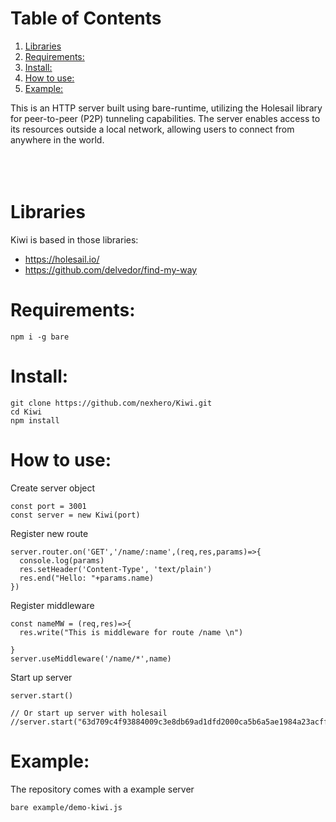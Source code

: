 
# Table of Contents

1.  [Libraries](#org959a7a7)
2.  [Requirements:](#org2f77da3)
3.  [Install:](#org0c8d876)
4.  [How to use:](#org2191c3e)
5.  [Example:](#org1a507e1)

<p class="verse">
This is an HTTP server built using bare-runtime, utilizing the Holesail library for peer-to-peer (P2P) tunneling capabilities. The server enables access to its resources outside a local network, allowing users to connect from anywhere in the world.<br />
<br />
<br />
<br />
</p>


<a id="org959a7a7"></a>

# Libraries

Kiwi is based in those libraries:

-   <https://holesail.io/>
-   <https://github.com/delvedor/find-my-way>


<a id="org2f77da3"></a>

# Requirements:

    npm i -g bare


<a id="org0c8d876"></a>

# Install:

    git clone https://github.com/nexhero/Kiwi.git
    cd Kiwi
    npm install


<a id="org2191c3e"></a>

# How to use:

Create server object

    const port = 3001
    const server = new Kiwi(port)

Register new route

    server.router.on('GET','/name/:name',(req,res,params)=>{
      console.log(params)
      res.setHeader('Content-Type', 'text/plain')
      res.end("Hello: "+params.name)
    })

Register middleware

    const nameMW = (req,res)=>{
      res.write("This is middleware for route /name \n")
    
    }
    server.useMiddleware('/name/*',name)

Start up server

    server.start()
    
    // Or start up server with holesail
    //server.start("63d709c4f93884009c3e8db69ad1dfd2000ca5b6a5ae1984a23acffa75d058c2")


<a id="org1a507e1"></a>

# Example:

The repository comes with a example server

    bare example/demo-kiwi.js

